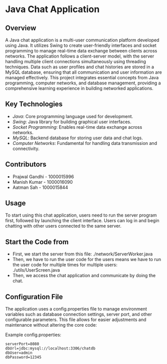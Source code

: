# Java Chat Application

## Overview

A Java chat application is a multi-user communication platform developed using Java. It utilizes Swing to create user-friendly interfaces and socket programming to manage real-time data exchange between clients across networks. The application follows a client-server model, with the server handling multiple client connections simultaneously using threading techniques. Data such as user profiles and chat histories are stored in a MySQL database, ensuring that all communication and user information are managed effectively. This project integrates essential concepts from Java programming, computer networks, and database management, providing a comprehensive learning experience in building networked applications.

## Key Technologies

- *Java*: Core programming language used for development.
- *Swing*: Java library for building graphical user interfaces.
- *Socket Programming*: Enables real-time data exchange across networks.
- *MySQL*: Backend database for storing user data and chat logs.
- *Computer Networks*: Fundamental for handling data transmission and connectivity.

## Contributors

- Prajwal Gandhi - 1000015996
- Manish Kumar - 1000016090
- Aatman Sah - 1000015844

## Usage

To start using this chat application, users need to run the server program first, followed by launching the client interface. Users can log in and begin chatting with other users connected to the same server.

## Start the Code from
- First, we start the server from this file: ./network/ServerWorker.java
- Then, we have to run the user code for the users means we have to run the user code for multiple times for multiple users: ./utils/UserScreen.java
- Then, we access the chat application and communicate by doing the chat.

## Configuration File

The application uses a config.properties file to manage environment variables such as database connection settings, server port, and other configurable parameters. This file allows for easier adjustments and maintenance without altering the core code:

Example config.properties:
```properties
serverPort=8080
dbUrl=jdbc:mysql://localhost:3306/chatdb
dbUser=admin
dbPassword=12345
